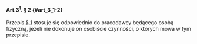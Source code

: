 #### Art.3<sup>1</sup>. § 2  {#art_3_1-2}

Przepis [§ 1](./art_3_1-1.md) stosuje się odpowiednio do pracodawcy będącego osobą fizyczną, jeżeli nie dokonuje on osobiście czynności, o których mowa w tym przepisie.